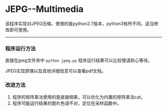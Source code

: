 # JEPG--Multimedia
该程序实现对JPEG压缩，使用的是python2.7版本，python3有所不同，适当修改即可使用。

---
### 程序运行方法
直接在jpeg文件夹中
`python jpeg.py`
程序运行结果可以比较慢请耐心等待。

JPEG实现原理以及其他详细信息可以查看pdf文档。

### 改进方法
1. 程序的矩阵乘法使用的是直接相乘，可以优化为内置的矩阵乘法cat。
2. 程序可能运行结果的图片色调不对，定位在采样函数中。
